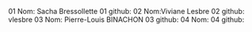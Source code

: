 01 Nom: Sacha Bressollette
01 github:
02 Nom:Viviane Lesbre
02 github: vlesbre
03 Nom: Pierre-Louis BINACHON
03 github:
04 Nom:
04 github:
